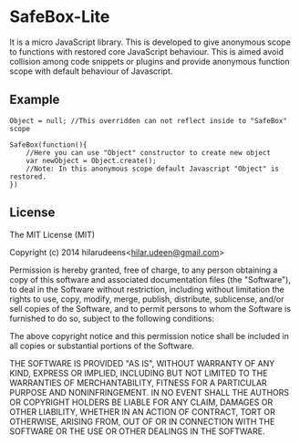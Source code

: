 SafeBox-Lite
============
It is a micro JavaScript library. This is developed to give anonymous scope to 
functions with restored core JavaScript behaviour. This is aimed avoid collision 
among code snippets or plugins and provide anonymous function scope with default 
behaviour of Javascript.

## Example
	Object = null; //This overridden can not reflect inside to "SafeBox" scope
	
	SafeBox(function(){
		//Here you can use "Object" constructor to create new object
		var newObject = Object.create();
		//Note: In this anonymous scope default Javascript "Object" is restored.
	})


## License
The MIT License (MIT)

Copyright (c) 2014 hilarudeens&lt;hilar.udeen@gmail.com&gt;

Permission is hereby granted, free of charge, to any person obtaining a copy of
this software and associated documentation files (the "Software"), to deal in
the Software without restriction, including without limitation the rights to
use, copy, modify, merge, publish, distribute, sublicense, and/or sell copies of
the Software, and to permit persons to whom the Software is furnished to do so,
subject to the following conditions:

The above copyright notice and this permission notice shall be included in all
copies or substantial portions of the Software.

THE SOFTWARE IS PROVIDED "AS IS", WITHOUT WARRANTY OF ANY KIND, EXPRESS OR
IMPLIED, INCLUDING BUT NOT LIMITED TO THE WARRANTIES OF MERCHANTABILITY, FITNESS
FOR A PARTICULAR PURPOSE AND NONINFRINGEMENT. IN NO EVENT SHALL THE AUTHORS OR
COPYRIGHT HOLDERS BE LIABLE FOR ANY CLAIM, DAMAGES OR OTHER LIABILITY, WHETHER
IN AN ACTION OF CONTRACT, TORT OR OTHERWISE, ARISING FROM, OUT OF OR IN
CONNECTION WITH THE SOFTWARE OR THE USE OR OTHER DEALINGS IN THE SOFTWARE.
